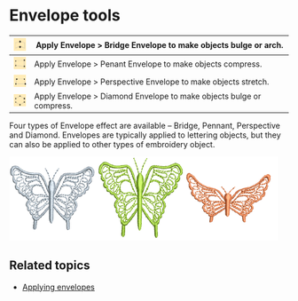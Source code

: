 # Envelope tools

| ![BridgeEnvelope.png](assets/BridgeEnvelope.png)           | Apply Envelope > Bridge Envelope to make objects bulge or arch.      |
| ---------------------------------------------------------- | -------------------------------------------------------------------- |
| ![PenantEnvelope.png](assets/PenantEnvelope.png)           | Apply Envelope > Penant Envelope to make objects compress.           |
| ![PerspectiveEnvelope.png](assets/PerspectiveEnvelope.png) | Apply Envelope > Perspective Envelope to make objects stretch.       |
| ![DiamondEnvelope.png](assets/DiamondEnvelope.png)         | Apply Envelope > Diamond Envelope to make objects bulge or compress. |

Four types of Envelope effect are available – Bridge, Pennant, Perspective and Diamond. Envelopes are typically applied to lettering objects, but they can also be applied to other types of embroidery object.

![EnvelopeSamples.png](assets/EnvelopeSamples.png)

## Related topics

- [Applying envelopes](../../Modifying/reshape/Applying_envelopes)
